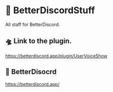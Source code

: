 # 🐬 BetterDiscordStuff
All staff for BetterDiscord.
## 🛸 Link to the plugin.
https://betterdiscord.app/plugin/UserVoiceShow

## 🚀 BetterDisocrd
https://betterdiscord.app/
